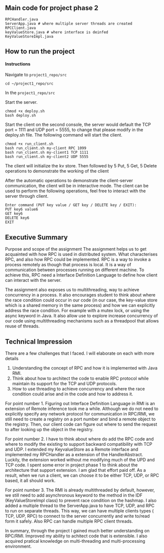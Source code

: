 ## Main code for project phase 2
```
RPCHandler.java
ServerApp.java # where multiple server threads are created
RPCClient.java
keyValueStore.java # where interface is deinfed
KeyValueStoreImpl.java
```

## How to run the project
#### Instructions
Navigate to `project1_repo/src`
```shell
cd ~/project1_repo/src
```

In the `project1_repo/src`


Start the server.
```shell
chmod +x deploy.sh
bash deploy.sh
```

Start the client on the second console, the server would default the TCP port = 1111 and UDP port = 5555, to change that please modify in the deploy.sh file.
The following command will start the client.
```shell
chmod +x run_client.sh
bash run_client.sh my-client RPC 1099
bash run_client.sh my-client1 TCP 1111
bash run_client.sh my-client2 UDP 5555 
```

The client will initialize the kv store. Then followed by 5 Put, 5 Get, 5 Delete operations to demonstrate the 
working of the client

After the automatic operations to demonstrate the client-server communication, the client will be in interactive mode. The client can be used to perform the following operations, feel free to interact with the server through client.
```shell
Enter command (PUT key value / GET key / DELETE key / EXIT): 
PUT key6 value6
GET key6
DELETE key6
EXIT
```

## Executive Summary
Purpose and scope of the assignment
The assignment helps us to get acquainted with how RPC is used in distributed system. What characterises RPC, and also how RPC could be implemented.
RPC is a way to invoke a process remotely as though that process is local. It is a way of communication between processes running on different machine.
To achieve this, RPC need a Interface Definition Language to define how client can interact with the server.


The assignment also exposes us to multithreading, way to achieve concurrency in a process. It also encourages student to think about where the race condition
could occur in our code (in our case, the key-value store which is a shared memory in the same process) and how we can explicitly address the race condition. For
example with a mutex lock, or using the async keyword in Java. It also allow use to explore increase concurrency of our code using multithreading mechanisms such as
a threadpool that allows reuse of threads.

## Technical Impression
There are a few challenges that I faced. I will elaborate on each with more details
1. Understanding the concept of RPC and how it is implemented with Java RMI.
2. Think about how to architect the code to enable RPC protocol while maintain its support for the TCP and UDP protocols.
3. How to use threading to achieve concurrency and where the race condition could arise and in the code and how to address it.

For point number 1. Figuring out Interface Definition Language in RMI is an extension of Remote inference took me a while. Although we do not need to explicitly
specify any network protocol for communication in RPC/RMI, we still need to create a registry on a port number and bind a remote object to the registry. Then, our client
code can figure out where to send the request to after looking up the object in the registry.

For point number 2. I have to think about where do add the RPC code and where to modify the existing to support backward compatibility with TCP and UDP. I extended
my KeyvalueStore as a Remote interface and implemented my RPCHandler as a extension of the HandlerAbstract. Luckily, the extension worked without me modifying much of the
UPD and TCP code. I spent some error in project phase 1 to think about the architecture that support extension. I am glad that effort paid off. As a result, when we run
a client, we can choose it to be either TCP, UDP, or RPC based, it all should work.

For point number 3. The RMI is already multithreaded by default, however, we still need to add asynchronous keyword to the method in the IDF (KeyValueStoreImpl class) to prevent
race condition on the hashmap. I also added a multiple thread to the ServerApp.java to have TCP, UDP, and RPC to run on separate threads. This way, we can have multiple clients types (
TCP, UDP, RPC) to connect to the server concurrently and write to/read form it safely. Also RPC can handle multiple RPC client threads.

In summary, through the project I gained much better understanding on RPC/RMI. Improved my ability to achitect code that is extensible. I also acquired pratical knowledge on multi-threading
and multi-processing environment.

